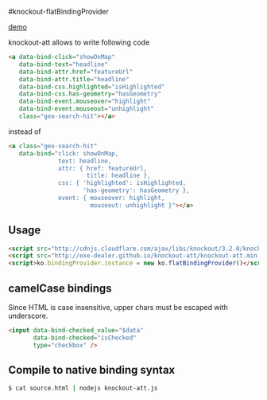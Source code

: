 #knockout-flatBindingProvider

[demo](http://exe-dealer.github.io/knockout-att/demo.html)

knockout-att allows to write following code

```html
<a data-bind-click="showOnMap"
   data-bind-text="headline"
   data-bind-attr.href="featureUrl"
   data-bind-attr.title="headline"
   data-bind-css.highlighted="isHighlighted"
   data-bind-css.has-geometry="hasGeometry"
   data-bind-event.mouseover="highlight"
   data-bind-event.mouseout="unhighlight"
   class="geo-search-hit"></a>
```

instead of

```html
<a class="geo-search-hit"
   data-bind="click: showOnMap,
              text: headline,
              attr: { href: featureUrl,
                      title: headline },
              css: { 'highlighted': isHighlighted,
                     'has-geometry': hasGeometry },
              event: { mouseover: highlight,
                       mouseout: unhighlight }"></a>
```

## Usage

```html
<script src="http://cdnjs.cloudflare.com/ajax/libs/knockout/3.2.0/knockout-min.js"></script>
<script src="http://exe-dealer.github.io/knockout-att/knockout-att.min.js"></script>
<script>ko.bindingProvider.instance = new ko.flatBindingProvider()</script>
```

## camelCase bindings

Since HTML is case insensitive, upper chars must be escaped with underscore.

```html
<input data-bind-checked_value="$data"
       data-bind-checked="isChecked"
       type="checkbox" />
```

## Compile to native binding syntax

```bash
$ cat source.html | nodejs knockout-att.js
```
